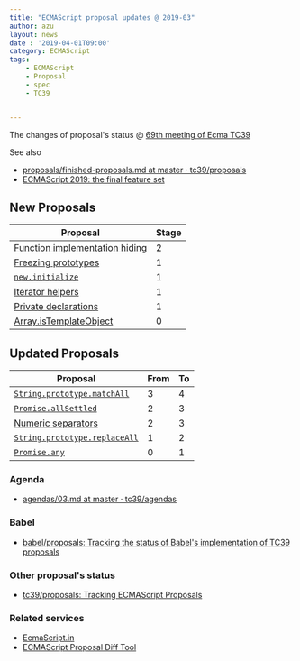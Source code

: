 ```yaml
---
title: "ECMAScript proposal updates @ 2019-03"
author: azu
layout: news
date : '2019-04-01T09:00'
category: ECMAScript
tags:
    - ECMAScript
    - Proposal
    - spec
    - TC39


---
```


The changes of proposal's status @ [69th meeting of Ecma TC39](https://github.com/tc39/agendas/blob/master/2019/03.md)

See also 

- [proposals/finished-proposals.md at master · tc39/proposals](https://github.com/tc39/proposals/blob/master/finished-proposals.md)
- [ECMAScript 2019: the final feature set](http://2ality.com/2018/02/ecmascript-2019.html)

## New Proposals

| Proposal                                                                                             | Stage |
| ---------------------------------------------------------------------------------------------------- | ----- |
| [Function implementation hiding](https://github.com/domenic/proposal-function-implementation-hiding) | 2     |
| [Freezing prototypes](https://github.com/bakkot/proposal-freeze-prototype)                           | 1     |
| [`new.initialize`](https://github.com/littledan/proposal-new-initialize)                             | 1     |
| [Iterator helpers](https://github.com/devsnek/proposal-iterator-helpers)                             | 1     |
| [Private declarations](https://github.com/tc39/proposal-private-declarations)                        | 1     |
| [Array.isTemplateObject](https://github.com/mikesamuel/proposal-array-is-template-object)            | 0     |


## Updated Proposals

| Proposal                                                                                   | From  | To    |
| ------------------------------------------------------------------------------------------ | ----- | ----- |
| [`String.prototype.matchAll`](https://github.com/tc39/String.prototype.matchAll)           | 3     | 4     |
| [`Promise.allSettled`](https://github.com/tc39/proposal-promise-allSettled)                | 2     | 3     |
| [Numeric separators](https://github.com/tc39/proposal-numeric-separator)                   | 2     | 3     |
| [`String.prototype.replaceAll`](https://github.com/psmarshall/string-replace-all-proposal) | 1     | 2     |
| [`Promise.any`](https://github.com/tc39/proposal-promise-any)                              | 0     | 1     |


### Agenda

- [agendas/03.md at master · tc39/agendas](https://github.com/tc39/agendas/blob/master/2019/03.md)

### Babel

- [babel/proposals: Tracking the status of Babel's implementation of TC39 proposals](https://github.com/babel/proposals "babel/proposals: Tracking the status of Babel&#39;s implementation of TC39 proposals")

### Other proposal's status 

- [tc39/proposals: Tracking ECMAScript Proposals](https://github.com/tc39/proposals "tc39/proposals: Tracking ECMAScript Proposals")

### Related services

- [EcmaScript.in](http://ecmascript.in/)
- [ECMAScript Proposal Diff Tool](https://azu.github.io/ecmascript-proposals-json/)
